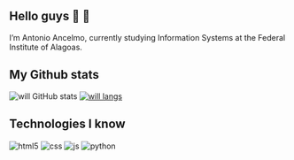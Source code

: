 ## Hello guys 👋 👋
I’m Antonio Ancelmo, currently studying Information Systems at the Federal Institute of Alagoas. 

## My Github stats

![will GitHub stats](https://github-readme-stats.vercel.app/api?username=antonioancelmo&show_icons=true&theme=dracula&&include_all_commits=true&count_private=true)
[![will langs](https://github-readme-stats.vercel.app/api/top-langs/?username=antonioancelmo&layout=compact&theme=dracula)](https://github.com/wilamisaviz15)


## Technologies I know
<div style="display: inline_block">
  <img align="center" alt="html5" src="https://img.shields.io/badge/HTML5-E34F26?style=for-the-badge&logo=html5&logoColor=white" />
  <img align="center" alt="css" src="https://img.shields.io/badge/CSS3-1572B6?style=for-the-badge&logo=css3&logoColor=white" />
  <img align="center" alt="js" src="https://img.shields.io/badge/JavaScript-F7DF1E?style=for-the-badge&logo=javascript&logoColor=black" />
  <img align="center" alt="python" src="https://img.shields.io/badge/Python-3776AB?style=for-the-badge&logo=python&logoColor=white" />
</div><br/>
